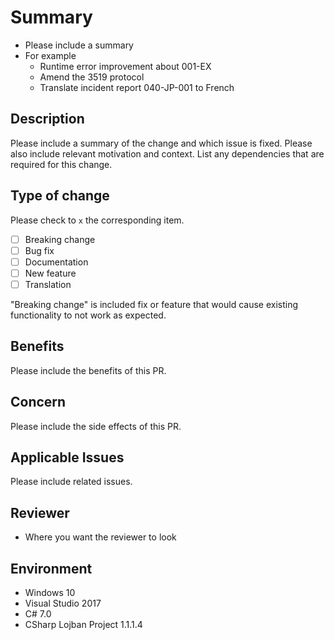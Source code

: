 # Summary

- Please include a summary
- For example
  - Runtime error improvement about 001-EX
  - Amend the 3519 protocol
  - Translate incident report 040-JP-001 to French

## Description

Please include a summary of the change and which issue is fixed. Please also include relevant motivation and context. List any dependencies that are required for this change.

## Type of change

Please check to `x` the corresponding item.

- [ ] Breaking change
- [ ] Bug fix
- [ ] Documentation
- [ ] New feature
- [ ] Translation

"Breaking change" is included fix or feature that would cause existing functionality to not work as expected.

## Benefits

Please include the benefits of this PR.

## Concern

Please include the side effects of this PR.

## Applicable Issues

Please include related issues.

## Reviewer

- Where you want the reviewer to look

## Environment

- Windows 10
- Visual Studio 2017
- C# 7.0
- CSharp Lojban Project 1.1.1.4

